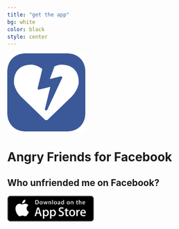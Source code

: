 ```yaml
---
title: "get the app"
bg: white
color: black
style: center
---
```


<img src="/img/Icon-Rounded-512.png" width="180" />


# Angry Friends for Facebook

## Who unfriended me on Facebook?

<a href="{{ site.appstore_link }}"><img src="img/Download_on_the_App_Store_Badge_US-UK_135x40.svg" width="200"></a>

<a href="https://twitter.com/angryfriendsapp"><span class="fa-stack fa-lg">
<i class="fa fa-circle fa-stack-2x"></i>
<i class="fa fa-twitter fa-stack-1x" style="color: white;"></i>
</span></a>
<a href="https://www.facebook.com/361823653899109">
<span class="fa-stack fa-lg">
<i class="fa fa-circle fa-stack-2x"></i>
<i class="fa fa-facebook fa-stack-1x" style="color: white;"></i>
</span></a>
<a href="mailto:friends@bobgoo.com">
<span class="fa-stack fa-lg">
<i class="fa fa-circle fa-stack-2x"></i>
<i class="fa fa-envelope fa-stack-1x" style="color: white;"></i>
</span></a>
<a href="{{ site.appstore_link }}">
<span class="fa-stack fa-lg">
<i class="fa fa-circle fa-stack-2x"></i>
<i class="fa fa-apple fa-stack-1x" style="color: white;"></i>
</span></a>

